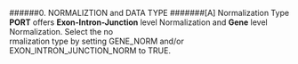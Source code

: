 ######0. NORMALIZTION and DATA TYPE
#######[A] Normalization Type
__PORT__ offers		 **Exon-Intron-Junction** level Normalization and **Gene** level	Normalization. Select the no\
rmalization type by setting GENE_NORM and/or EXON_INTRON_JUNCTION_NORM to TRUE.